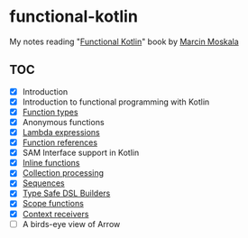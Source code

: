 # functional-kotlin

My notes reading "[Functional Kotlin][book]" book by [Marcin Moskala][marcin]

## TOC

* [x] Introduction
* [x] Introduction to functional programming with Kotlin
* [x] [Function types](src/main/kotlin/ch03)
* [x] Anonymous functions
* [x] [Lambda expressions](src/main/kotlin/ch05)
* [x] [Function references](src/main/kotlin/ch06)
* [x] SAM Interface support in Kotlin
* [x] [Inline functions](src/main/kotlin/ch08)
* [x] [Collection processing](src/main/kotlin/ch09)
* [x] [Sequences](src/main/kotlin/ch10)
* [x] [Type Safe DSL Builders](src/main/kotlin/ch11)
* [x] [Scope functions](src/main/kotlin/ch12)
* [x] [Context receivers](src/main/kotlin/ch13)
* [ ] A birds-eye view of Arrow

[book]: https://www.goodreads.com/book/show/77266339-functional-kotlin
[marcin]: https://www.linkedin.com/in/marcin-moskala/
